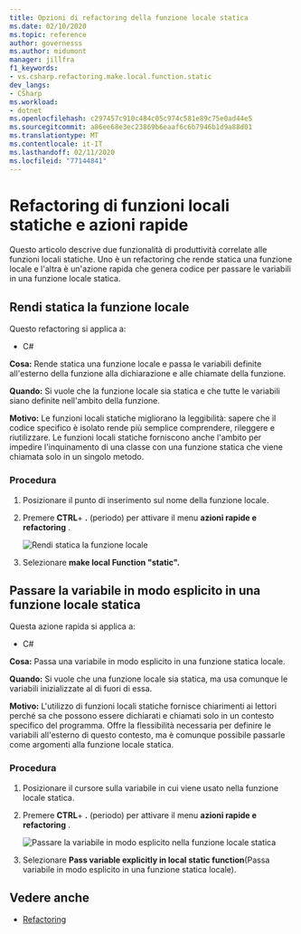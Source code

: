 ```yaml
---
title: Opzioni di refactoring della funzione locale statica
ms.date: 02/10/2020
ms.topic: reference
author: governesss
ms.author: midumont
manager: jillfra
f1_keywords:
- vs.csharp.refactoring.make.local.function.static
dev_langs:
- CSharp
ms.workload:
- dotnet
ms.openlocfilehash: c297457c910c484c05c974c581e89c75e0ad44e5
ms.sourcegitcommit: a86ee68e3ec23869b6eaaf6c6b7946b1d9a88d01
ms.translationtype: MT
ms.contentlocale: it-IT
ms.lasthandoff: 02/11/2020
ms.locfileid: "77144841"
---
```

# <a name="static-local-function-refactorings-and-quick-actions"></a>Refactoring di funzioni locali statiche e azioni rapide

Questo articolo descrive due funzionalità di produttività correlate alle funzioni locali statiche. Uno è un refactoring che rende statica una funzione locale e l'altra è un'azione rapida che genera codice per passare le variabili in una funzione locale statica.

## <a name="make-local-function-static"></a>Rendi statica la funzione locale

Questo refactoring si applica a:

- C#

**Cosa:** Rende statica una funzione locale e passa le variabili definite all'esterno della funzione alla dichiarazione e alle chiamate della funzione.

**Quando:** Si vuole che la funzione locale sia statica e che tutte le variabili siano definite nell'ambito della funzione.

**Motivo:** Le funzioni locali statiche migliorano la leggibilità: sapere che il codice specifico è isolato rende più semplice comprendere, rileggere e riutilizzare. Le funzioni locali statiche forniscono anche l'ambito per impedire l'inquinamento di una classe con una funzione statica che viene chiamata solo in un singolo metodo.

### <a name="how-to"></a>Procedura

1. Posizionare il punto di inserimento sul nome della funzione locale.

2. Premere **CTRL**+ **.** (periodo) per attivare il menu **azioni rapide e refactoring** .

   ![Rendi statica la funzione locale](media/make-local-function-static.png)

3. Selezionare **make local Function "static".**

## <a name="pass-variable-explicitly-in-a-static-local-function"></a>Passare la variabile in modo esplicito in una funzione locale statica

Questa azione rapida si applica a:

- C#

**Cosa:** Passa una variabile in modo esplicito in una funzione statica locale.

**Quando:** Si vuole che una funzione locale sia statica, ma usa comunque le variabili inizializzate al di fuori di essa.

**Motivo:** L'utilizzo di funzioni locali statiche fornisce chiarimenti ai lettori perché sa che possono essere dichiarati e chiamati solo in un contesto specifico del programma. Offre la flessibilità necessaria per definire le variabili all'esterno di questo contesto, ma è comunque possibile passarle come argomenti alla funzione locale statica.

### <a name="how-to"></a>Procedura

1. Posizionare il cursore sulla variabile in cui viene usato nella funzione locale statica.

2. Premere **CTRL**+ **.** (periodo) per attivare il menu **azioni rapide e refactoring** .

   ![Passare la variabile in modo esplicito nella funzione locale statica](media/pass-variable-explicitly-static-local-function.png)

3. Selezionare **Pass variable explicitly in local static function**(Passa variabile in modo esplicito in una funzione statica locale).

## <a name="see-also"></a>Vedere anche

- [Refactoring](../refactoring-in-visual-studio.md)